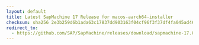 ```yaml
---
layout: default
title: Latest SapMachine 17 Release for macos-aarch64-installer
checksum: sha256 2e3b259d6b1ada63c17837dd903163f04cf96f3f37df4fa045ad461c3d0f470b
redirect_to:
  - https://github.com/SAP/SapMachine/releases/download/sapmachine-17.0.8.1/sapmachine-jre-17.0.8.1_macos-aarch64_bin.dmg
---
```

